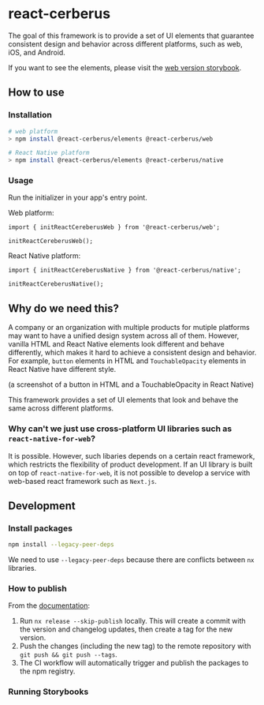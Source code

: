 # react-cerberus

The goal of this framework is to provide a set of UI elements that guarantee consistent design and behavior across different platforms, such as web, iOS, and Android.

If you want to see the elements, please visit the [web version storybook](https://670a53d50ce49e1b54c401ce-aweioqzvqw.chromatic.com/).

## How to use

### Installation

```bash
# web platform
> npm install @react-cerberus/elements @react-cerberus/web

# React Native platform
> npm install @react-cerberus/elements @react-cerberus/native
```

### Usage

Run the initializer in your app's entry point.

Web platform:

```tsx
import { initReactCereberusWeb } from '@react-cerberus/web';

initReactCereberusWeb();
```

React Native platform:

```tsx
import { initReactCereberusNative } from '@react-cerberus/native';

initReactCereberusNative();
```

## Why do we need this?

A company or an organization with multiple products for mutiple platforms may want to have a unified design system across all of them.
However, vanilla HTML and React Native elements look different and behave differently, which makes it hard to achieve a consistent design and behavior.
For example, `button` elements in HTML and `TouchableOpacity` elements in React Native have different style.

(a screenshot of a button in HTML and a TouchableOpacity in React Native)

This framework provides a set of UI elements that look and behave the same across different platforms.

### Why can't we just use cross-platform UI libraries such as `react-native-for-web`?

It is possible. However, such libaries depends on a certain react framework, which restricts the flexibility of product development.
If an UI library is built on top of `react-native-for-web`, it is not possible to develop a service with web-based react framework such as `Next.js`.

## Development

### Install packages

```bash
npm install --legacy-peer-deps
```

We need to use `--legacy-peer-deps` because there are conflicts between `nx` libraries.

### How to publish

From the [documentation](https://nx.dev/recipes/nx-release/publish-in-ci-cd):

1. Run `nx release --skip-publish` locally. This will create a commit with the version and changelog updates, then create a tag for the new version.
2. Push the changes (including the new tag) to the remote repository with `git push && git push --tags`.
3. The CI workflow will automatically trigger and publish the packages to the npm registry.

### Running Storybooks

```bash

```
